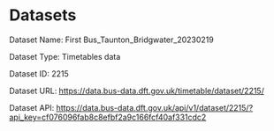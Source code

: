 # Datasets

Dataset Name: First Bus_Taunton_Bridgwater_20230219

Dataset Type: Timetables data

Dataset ID:   2215

Dataset URL:  https://data.bus-data.dft.gov.uk/timetable/dataset/2215/

Dataset API:  https://data.bus-data.dft.gov.uk/api/v1/dataset/2215/?api_key=cf076096fab8c8efbf2a9c166fcf40af331cdc2
